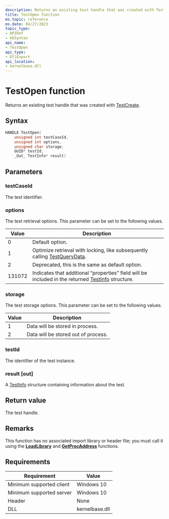 ```yaml
---
description: Returns an existing test handle that was created with TestCreate.
title: TestOpen function
ms.topic: reference
ms.date: 04/27/2023
topic_type: 
- APIRef
- kbSyntax
api_name: 
- TestOpen
api_type: 
- DllExport
api_location: 
- kernelbase.dll
---
```


# TestOpen function

Returns an existing test handle that was created with [TestCreate](tip-testcreate-function.md).

## Syntax


```C++
HANDLE TestOpen(
    unsigned int testCaseId,               
    unsigned int options,   
    unsigned char storage,
    GUID* testId,            
    _Out_ TestInfo* result)
```



## Parameters

### testCaseId

The test identifier.

### options

The test retrieval options. This parameter can be set to the following values.

| Value	| Description |
|-------|---------|
| 0	| Default option. |
| 1	| Optimize retrieval with locking, like subsequently calling [TestQueryData](tip-testquerydata-function.md). |
| 2 | Deprecated, this is the same as default option. |
| 131072 | Indicates that additional “properties” field will be included in the returned  [TestInfo](tip-testinfo-structure.md) structure. |

### storage

The test storage options. This parameter can be set to the following values.

| Value	| Description |
|-------|---------|
| 1 | Data will be stored in process. |
| 2 | Data will be stored out of process. |

### testId

The identifier of the test instance.

### result [out]

A [TestInfo](tip-testinfo-structure.md) structure containing information about the test. 

## Return value

The test handle.

## Remarks

This function has no associated import library or header file; you must call it using the [**LoadLibrary**](/windows/win32/api/libloaderapi/nf-libloaderapi-loadlibrarya) and [**GetProcAddress**](/windows/win32/api/libloaderapi/nf-libloaderapi-getprocaddress) functions.

## Requirements

| Requirement | Value |
|-------------------------------------|-----------------------------------------|
| Minimum supported client | Windows 10                          |
| Minimum supported server | Windows 10                                |
| Header                   | None  |
| DLL                      | kernelbase.dll |



 

 




